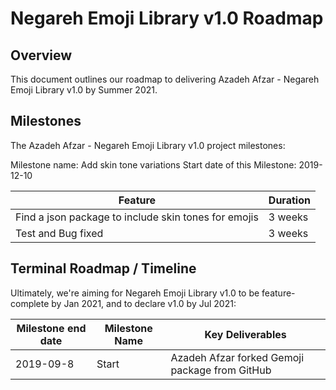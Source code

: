 # Negareh Emoji Library v1.0 Roadmap

## Overview

This document outlines our roadmap to delivering Azadeh Afzar - Negareh Emoji Library
v1.0 by Summer 2021.

## Milestones

The Azadeh Afzar - Negareh Emoji Library
v1.0 project milestones:

Milestone name: Add skin tone variations
Start date of this Milestone: 2019-12-10

| Feature | Duration |
| --- | --- |
| Find a json package to include skin tones for emojis | 3 weeks
| Test and Bug fixed | 3 weeks |

## Terminal Roadmap / Timeline

Ultimately, we're aiming for Negareh Emoji Library v1.0 to be feature-complete by Jan 2021,
and to declare v1.0 by Jul 2021:

| Milestone end date | Milestone Name | Key Deliverables |
| --- | --- | --- |
| 2019-09-8 | Start | Azadeh Afzar forked Gemoji package from GitHub